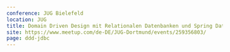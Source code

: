 ```yaml
---
conference: JUG Bielefeld
location: JUG
title: Domain Driven Design mit Relationalen Datenbanken und Spring Data JDBC.
site: https://www.meetup.com/de-DE/JUG-Dortmund/events/259356803/
page: ddd-jdbc
---
```

